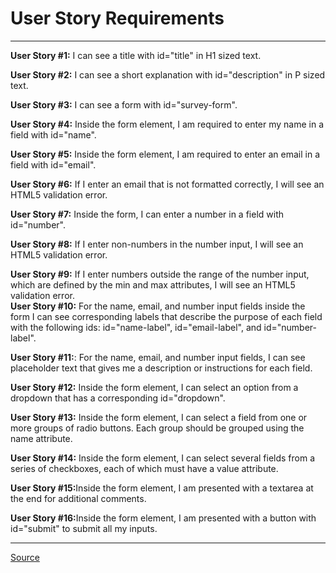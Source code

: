 

<h1><b>User Story Requirements</b></h1>
<hr>


<b>User Story #1:</b> I can see a title with id="title" in H1 sized text.<br>

<b>User Story #2:</b> I can see a short explanation with id="description" in P sized text.<br>

<b>User Story #3:</b> I can see a form with id="survey-form".<br>

<b>User Story #4:</b> Inside the form element, I am required to enter my name in a field with id="name".<br>

<b>User Story #5:</b> Inside the form element, I am required to enter an email in a field with id="email".<br>

<b>User Story #6:</b> If I enter an email that is not formatted correctly, I will see an HTML5 validation error.<br>

<b>User Story #7:</b>  Inside the form, I can enter a number in a field with id="number".<br> 

<b>User Story #8:</b> If I enter non-numbers in the number input, I will see an HTML5 validation error.<br>

<b>User Story #9:</b> If I enter numbers outside the range of the number input, which are defined by the min and max attributes, I will see an HTML5 validation error.<br>
<b>User Story #10:</b> For the name, email, and number input fields inside the form I can see corresponding labels that describe the purpose of each field with the following ids: id="name-label", id="email-label", and id="number-label".<br>

<b>User Story #11:</b>: For the name, email, and number input fields, I can see placeholder text that gives me a description or instructions for each field.<br>

<b>User Story #12:</b> Inside the form element, I can select an option from a dropdown that has a corresponding id="dropdown".<br>

<b>User Story #13:</b> Inside the form element, I can select a field from one or more groups of radio buttons. Each group should be grouped using the name attribute.<br>

<b>User Story #14:</b> Inside the form element, I can select several fields from a series of checkboxes, each of which must have a value attribute.<br>

<b>User Story #15:</b>Inside the form element, I am presented with a textarea at the end for additional comments.<br>

<b>User Story #16:</b>Inside the form element, I am presented with a button with id="submit" to submit all my inputs.<br>




<hr>
<footer> <a href="https://www.freecodecamp.org/learn/responsive-web-design/responsive-web-design-projects/build-a-tribute-page" target="_blank">Source</a>
